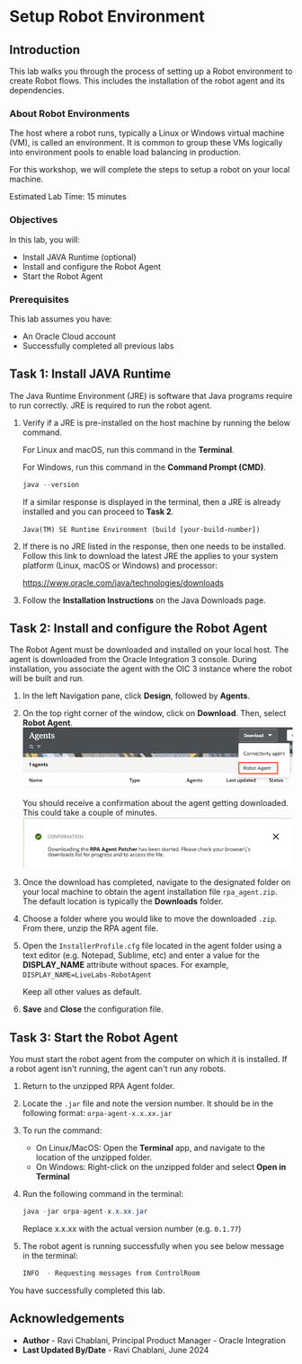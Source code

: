 # Setup Robot Environment

## Introduction

This lab walks you through the process of setting up a Robot environment to create Robot flows. This includes the installation of the robot agent and its dependencies.

### About Robot Environments

The host where a robot runs, typically a Linux or Windows virtual machine (VM), is called an environment. It is common to group these VMs logically into environment pools to enable load balancing in production.

For this workshop, we will complete the steps to setup a robot on your local machine.

Estimated Lab Time: 15 minutes

### Objectives

In this lab, you will:

* Install JAVA Runtime (optional)
* Install and configure the Robot Agent
* Start the Robot Agent

### Prerequisites

This lab assumes you have:

* An Oracle Cloud account
* Successfully completed all previous labs

## Task 1: Install JAVA Runtime

The Java Runtime Environment (JRE) is software that Java programs require to run correctly. JRE is required to run the robot agent.

1. Verify if a JRE is pre-installed on the host machine by running the below command.

    For Linux and macOS, run this command in the **Terminal**.

    For Windows, run this command in the **Command Prompt (CMD)**.

    ```java
    java --version
    ```

    If a similar response is displayed in the terminal, then a JRE is already installed and you can proceed to **Task 2**.

    ```Java(TM) SE Runtime Environment (build [your-build-number])```

2. If there is no JRE listed in the response, then one needs to be installed. Follow this link to download the latest JRE the applies to your system platform (Linux, macOS or Windows) and processor:

    <https://www.oracle.com/java/technologies/downloads>

3. Follow the **Installation Instructions** on the Java Downloads page.

## Task 2: Install and configure the Robot Agent

The Robot Agent must be downloaded and installed on your local host. The agent is downloaded from the Oracle Integration 3 console. During installation, you associate the agent with the OIC 3 instance where the robot will be built and run.

1. In the left Navigation pane, click **Design**, followed by **Agents**.

2. On the top right corner of the window, click on **Download**. Then, select **Robot Agent**.
![Download Robot Agent](./images/download-robot-agent.png ' ')

    You should receive a confirmation about the agent getting downloaded. This could take a couple of minutes.
    ![Download Robot Agent notification](./images/download-robot-agent-notification.png ' ')

3. Once the download has completed, navigate to the designated folder on your local machine to obtain the agent installation file ```rpa_agent.zip```. The default location is typically the **Downloads** folder.

4. Choose a folder where you would like to move the downloaded ```.zip```. From there, unzip the RPA agent file.

5. Open the ```InstallerProfile.cfg``` file located in the agent folder using a text editor (e.g. Notepad, Sublime, etc) and enter a value for the **DISPLAY_NAME** attribute without spaces. For example, `DISPLAY_NAME=LiveLabs-RobotAgent`

    Keep all other values as default.

6. **Save** and **Close** the configuration file.

## Task 3: Start the Robot Agent

You must start the robot agent from the computer on which it is installed. If a robot agent isn't running, the agent can't run any robots.

1. Return to the unzipped RPA Agent folder.

2. Locate the `.jar` file and note the version number. It should be in the following format: `orpa-agent-x.x.xx.jar`

3. To run the command:

    * On Linux/MacOS: Open the **Terminal** app, and navigate to the location of the unzipped folder.  
    * On Windows: Right-click on the unzipped folder and select **Open in Terminal**

4. Run the following command in the terminal:

    ```java
    java -jar orpa-agent-x.x.xx.jar
    ```

    Replace x.x.xx with the actual version number (e.g. `0.1.77`)

5. The robot agent is running successfully when you see below message in the terminal:

    ```java
    INFO  - Requesting messages from ControlRoom
    ```

You have successfully completed this lab.

## Acknowledgements

* **Author** - Ravi Chablani, Principal Product Manager - Oracle Integration
* **Last Updated By/Date** - Ravi Chablani, June 2024
